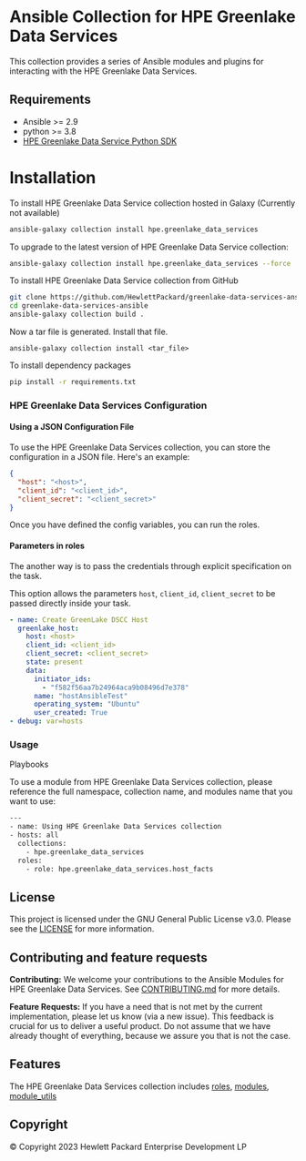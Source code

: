 # Ansible Collection for HPE Greenlake Data Services

This collection provides a series of Ansible modules and plugins for interacting with the HPE Greenlake Data Services.

## Requirements

 - Ansible >= 2.9
 - python >= 3.8
 - [HPE Greenlake Data Service Python SDK](https://github.com/HewlettPackard/greenlake-data-services-python)

# Installation
To install HPE Greenlake Data Service collection hosted in Galaxy (Currently not available)

```bash
ansible-galaxy collection install hpe.greenlake_data_services
```

To upgrade to the latest version of HPE  Greenlake Data Service collection:

```bash
ansible-galaxy collection install hpe.greenlake_data_services --force
```

To install HPE Greenlake Data Service collection from GitHub
```bash
git clone https://github.com/HewlettPackard/greenlake-data-services-ansible
cd greenlake-data-services-ansible
ansible-galaxy collection build .
```
Now a tar file is generated. Install that file.
```
ansible-galaxy collection install <tar_file>
```

To install dependency packages

```bash
pip install -r requirements.txt
```

###  HPE Greenlake Data Services Configuration

#### Using a JSON Configuration File

To use the HPE Greenlake Data Services collection, you can store the configuration in a JSON file.
Here's an example:

```json
{
  "host": "<host>",
  "client_id": "<client_id>",
  "client_secret": "<client_secret>"
}
```

Once you have defined the config variables, you can run the roles.

#### Parameters in roles

The another way is to pass the credentials through explicit specification on the task.

This option allows the parameters `host`, `client_id`, `client_secret` to be passed directly inside your task.

```yaml
- name: Create GreenLake DSCC Host
  greenlake_host:
    host: <host>
    client_id: <client_id>
    client_secret: <client_secret>
    state: present
    data:
      initiator_ids:
        - "f582f56aa7b24964aca9b08496d7e378"
      name: "hostAnsibleTest"
      operating_system: "Ubuntu"
      user_created: True
- debug: var=hosts
```

### Usage

Playbooks

To use a module from HPE Greenlake Data Services collection, please reference the full namespace, collection name, and modules name that you want to use:

```bash
---
- name: Using HPE Greenlake Data Services collection
- hosts: all
  collections:
    - hpe.greenlake_data_services
  roles:
    - role: hpe.greenlake_data_services.host_facts
```

## License

This project is licensed under the GNU General Public License v3.0. Please see the [LICENSE](LICENSE) for more information.

## Contributing and feature requests

**Contributing:** We welcome your contributions to the Ansible Modules for HPE Greenlake Data Services. See [CONTRIBUTING.md](CONTRIBUTING.md) for more details.

**Feature Requests:** If you have a need that is not met by the current implementation, please let us know (via a new issue).
This feedback is crucial for us to deliver a useful product. Do not assume that we have already thought of everything, because we assure you that is not the case.

## Features

The HPE Greenlake Data Services collection includes
[roles](https://github.com/HewlettPackard/greenlake-data-services-ansible/tree/master/roles/),
[modules](https://github.com/HewlettPackard/greenlake-data-services-ansible/tree/master/plugins/modules),
[module_utils](https://github.com/HewlettPackard/greenlake-data-services-ansible/tree/master/plugins/module_utils)


## Copyright

© Copyright 2023 Hewlett Packard Enterprise Development LP
